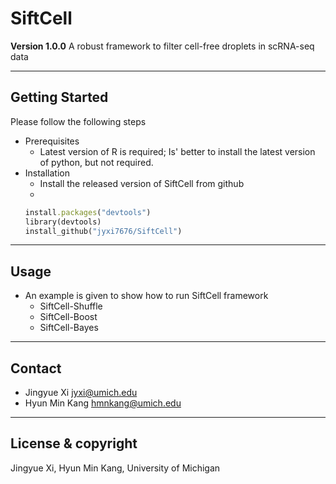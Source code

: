 # SiftCell
**Version 1.0.0**
A robust framework to filter cell-free droplets in scRNA-seq data

---

## Getting Started
Please follow the following steps
- Prerequisites
	- Latest version of R is required; Is' better to install the latest version of python, but not required.
- Installation
  	- Install the released version of SiftCell from github
  	- 
  	```ruby
  	install.packages("devtools")
  	library(devtools)
  	install_github("jyxi7676/SiftCell")
  	```



---

## Usage
- An example is given to show how to run SiftCell framework
	- SiftCell-Shuffle
	- SiftCell-Boost
	- SiftCell-Bayes

---



## Contact
- Jingyue Xi <jyxi@umich.edu>
- Hyun Min Kang <hmnkang@umich.edu>

---

## License & copyright
Jingyue Xi, Hyun Min Kang, University of Michigan
